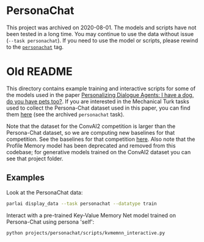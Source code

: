 # PersonaChat

This project was archived on 2020-08-01. The models and scripts have not been tested
in a long time. You may continue to use the data without issue (`--task personachat`).
If you need to use the model or scripts, please rewind to the
[`personachat`](https://github.com/facebookresearch/ParlAI/tree/personachat/projects/personachat)
tag.

# Old README


This directory contains example training and interactive scripts for some of
the models used in the paper [Personalizing Dialogue Agents: I have a dog, do
you have pets too?](https://arxiv.org/pdf/1801.07243.pdf). If you are interested in
the Mechanical Turk tasks used to collect the Persona-Chat dataset used in this paper, you can find them
[here](https://github.com/facebookresearch/ParlAI/tree/main/parlai/mturk/README.md) (see the archived `personachat` task).

Note that the dataset for the ConvAI2 competition is larger than the Persona-Chat dataset, so
we are computing new baselines for that competition. See the baselines for that competition
[here](https://github.com/facebookresearch/ParlAI/tree/main/projects/convai2). Also note
that the Profile Memory model has been deprecated and removed from this codebase; for
generative models trained on the ConvAI2 dataset you can see that project folder.

## Examples

Look at the PersonaChat data:
```bash
parlai display_data --task personachat --datatype train
```

Interact with a pre-trained Key-Value Memory Net model trained on Persona-Chat
using persona 'self':
```bash
python projects/personachat/scripts/kvmemnn_interactive.py
```
